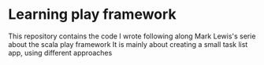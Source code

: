 # Learning play framework

This repository contains the code I wrote following along Mark Lewis's serie about the scala play framework
It is mainly about creating a small task list app, using different approaches
